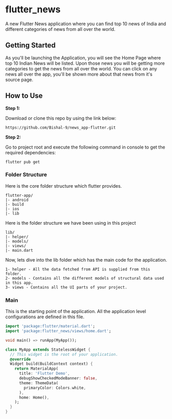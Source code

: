 # flutter_news

A new Flutter News application where you can find top 10 news of India and different categories of news from all over the world.

## Getting Started

As you'll be launching the Application, you will see the Home Page where top 10 Indian News will be listed. Upon those news you will be getting more categories to get the news from all over the world. You can click on any news all over the app, you'll be shown more about that news from it's source page.

## How to Use

**Step 1:**

Download or clone this repo by using the link below:

```
https://github.com/Bishal-9/news_app-flutter.git
```

**Step 2:**

Go to project root and execute the following command in console to get the required dependencies:

```
flutter pub get
```

### Folder Structure
Here is the core folder structure which flutter provides.

```
flutter-app/
|- android
|- build
|- ios
|- lib
```

Here is the folder structure we have been using in this project

```
lib/
|- helper/
|- models/
|- views/
|- main.dart
```

Now, lets dive into the lib folder which has the main code for the application.

```
1- helper - All the data fetched from API is supplied from this folder.
2- models - Contains all the different models of structural data used in this app.
3- views - Contains all the UI parts of your project.
```

### Main

This is the starting point of the application. All the application level configurations are defined in this file.

```dart
import 'package:flutter/material.dart';
import 'package:flutter_news/views/home.dart';

void main() => runApp(MyApp());

class MyApp extends StatelessWidget {
  // This widget is the root of your application.
  @override
  Widget build(BuildContext context) {
    return MaterialApp(
      title: 'Flutter Demo',
      debugShowCheckedModeBanner: false,
      theme: ThemeData(
        primaryColor: Colors.white,
      ),
      home: Home(),
    );
  }
}
```